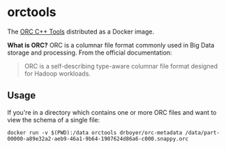 # orctools

The [ORC C++ Tools](https://orc.apache.org/docs/cpp-tools.html) distributed as a Docker image.

**What is ORC?** ORC is a columnar file format commonly used in Big Data storage and processing. From the official documentation:

> ORC is a self-describing type-aware columnar file format designed for Hadoop workloads.

## Usage

If you're in a directory which contains one or more ORC files and want to view the schema of a single file:

```
docker run -v $(PWD):/data orctools drboyer/orc-metadata /data/part-00000-a89e32a2-aeb9-46a1-9b64-1907624d86a6-c000.snappy.orc
```
